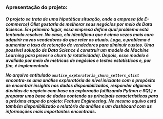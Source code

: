 <html>
<h3> Apresentação do projeto:
<h5>
O projeto se trata de uma hipotética situação, onde a empresa (de E-commerce) Olist gostaria de melhorar seus negócios por meio de Data Science. Em primeiro lugar, essa empresa define qual problema está tentando resolver. No caso, ela identificou que é cinco vezes mais caro adquirir novos vendedores do que reter os atuais. Logo, o problema é aumentar a taxa de retenção de vendedores para diminuir custos. Uma possível solução de Data Science é construir um modelo de Machine Learning para prever o churn (a rotatividade). Depois, esse modelo é avaliado por meio de métricas de negócios e testes estatísticos e, por fim, é implementado.

No arquivo entitulado `analise_exploratoria_churn_sellers_olist` encontra-se uma análise exploratória de nível iniciante com o propósito de encontrar insights nos dados disponibilizados, responder algumas dúvidas de negócio com base na exploração (utilizando Python e SQL) e preparar uma base de dados contendo as principais características para a próxima etapa do projeto: Feature Engineering. No mesmo aquivo está também disponibilizado o relatório da análise e um dashboard com as informações mais importantes encontrads.
</html>
